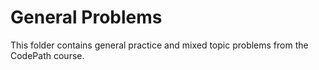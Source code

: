 # General Problems

This folder contains general practice and mixed topic problems from the CodePath course.
